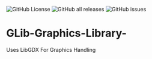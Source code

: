 ![GitHub License](https://img.shields.io/github/license/CoolDuderCoder/GLib-Graphics-Library-)
![GitHub all releases](https://img.shields.io/github/downloads/CoolDuderCoder/GLib-Graphics-Library-/total)
![GitHub issues](https://img.shields.io/github/issues/CoolDuderCoder/GLib-Graphics-Library-)


# GLib-Graphics-Library-
Uses LibGDX For Graphics Handling
